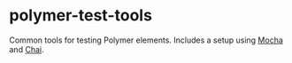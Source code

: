 polymer-test-tools
==================

Common tools for testing Polymer elements. Includes a setup using [Mocha](http://visionmedia.github.io/mocha/) and [Chai](http://chaijs.com/).
